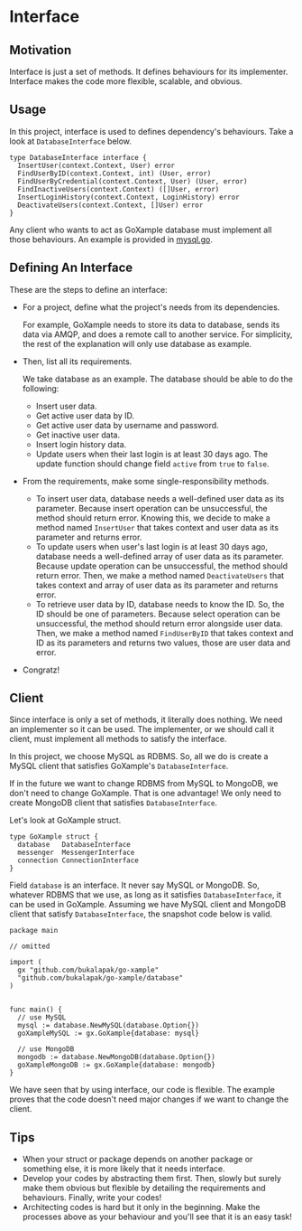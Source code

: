 # Interface

## Motivation

Interface is just a set of methods. It defines behaviours for its implementer. Interface makes the code more flexible, scalable, and obvious.

## Usage

In this project, interface is used to defines dependency's behaviours. Take a look at `DatabaseInterface` below.

```golang
type DatabaseInterface interface {
  InsertUser(context.Context, User) error
  FindUserByID(context.Context, int) (User, error)
  FindUserByCredential(context.Context, User) (User, error)
  FindInactiveUsers(context.Context) ([]User, error)
  InsertLoginHistory(context.Context, LoginHistory) error
  DeactivateUsers(context.Context, []User) error
}
```

Any client who wants to act as GoXample database must implement all those behaviours. An example is provided in [mysql.go](https://github.com/bukalapak/go-xample/blob/master/database/mysql.go).

## Defining An Interface

These are the steps to define an interface:

- For a project, define what the project's needs from its dependencies.

  For example, GoXample needs to store its data to database, sends its data via AMQP, and does a remote call to another service.
  For simplicity, the rest of the explanation will only use database as example.

- Then, list all its requirements.

  We take database as an example. The database should be able to do the following:

  - Insert user data.
  - Get active user data by ID.
  - Get active user data by username and password.
  - Get inactive user data.
  - Insert login history data.
  - Update users when their last login is at least 30 days ago. The update function should change field `active` from `true` to `false`.


- From the requirements, make some single-responsibility methods.

  - To insert user data, database needs a well-defined user data as its parameter. Because insert operation can be unsuccessful, the method should return error. Knowing this, we decide to make a method named `InsertUser` that takes context and user data as its parameter and returns error.
  - To update users when user's last login is at least 30 days ago, database needs a well-defined array of user data as its parameter. Because update operation can be unsuccessful, the method should return error. Then, we make a method named `DeactivateUsers` that takes context and array of user data as its parameter and returns error.
  - To retrieve user data by ID, database needs to know the ID. So, the ID should be one of parameters. Because select operation can be unsuccessful, the method should return error alongside user data. Then, we make a method named `FindUserByID` that takes context and ID as its parameters and returns two values, those are user data and error.

- Congratz!

## Client

Since interface is only a set of methods, it literally does nothing. We need an implementer so it can be used. The implementer, or we should call it client, must implement all methods to satisfy the interface.

In this project, we choose MySQL as RDBMS. So, all we do is create a MySQL client that satisfies GoXample's `DatabaseInterface`.

If in the future we want to change RDBMS from MySQL to MongoDB, we don't need to change GoXample. That is one advantage! We only need to create MongoDB client that satisfies `DatabaseInterface`.

Let's look at GoXample struct.

```golang
type GoXample struct {
  database   DatabaseInterface
  messenger  MessengerInterface
  connection ConnectionInterface
}
```

Field `database` is an interface. It never say MySQL or MongoDB. So, whatever RDBMS that we use, as long as it satisfies `DatabaseInterface`, it can be used in GoXample. Assuming we have MySQL client and MongoDB client that satisfy `DatabaseInterface`, the snapshot code below is valid.

```golang
package main

// omitted

import (
  gx "github.com/bukalapak/go-xample"
  "github.com/bukalapak/go-xample/database"
)


func main() {
  // use MySQL
  mysql := database.NewMySQL(database.Option{})
  goXampleMySQL := gx.GoXample{database: mysql}

  // use MongoDB
  mongodb := database.NewMongoDB(database.Option{})
  goXampleMongoDB := gx.GoXample{database: mongodb}
}
```

We have seen that by using interface, our code is flexible. The example proves that the code doesn't need major changes if we want to change the client.

## Tips

- When your struct or package depends on another package or something else, it is more likely that it needs interface.
- Develop your codes by abstracting them first. Then, slowly but surely make them obvious but flexible by detailing the requirements and behaviours. Finally, write your codes!
- Architecting codes is hard but it only in the beginning. Make the processes above as your behaviour and you'll see that it is an easy task!
